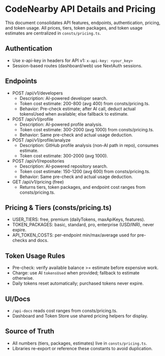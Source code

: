 # CodeNearby API Details and Pricing

This document consolidates API features, endpoints, authentication, pricing, and token usage. All prices, tiers, token packages, and token usage estimates are centralized in `consts/pricing.ts`.

## Authentication
- Use x-api-key in headers for API v1: `x-api-key: <your_key>`
- Session-based routes (dashboard/web) use NextAuth sessions.

## Endpoints
- POST /api/v1/developers
  - Description: AI-powered developer search.
  - Token cost estimate: 200-800 (avg 400) from consts/pricing.ts.
  - Behavior: Pre-check estimate; after AI call, deduct actual tokensUsed when available; else fallback to estimate.
- POST /api/v1/profile
  - Description: AI-powered profile analysis.
  - Token cost estimate: 300-2000 (avg 1000) from consts/pricing.ts.
  - Behavior: Same pre-check and actual usage deduction.
- POST /api/v1/profile/analyze
  - Description: GitHub profile analysis (non-AI path in repo), consumes estimate.
  - Token cost estimate: 300-2000 (avg 1000).
- POST /api/v1/repositories
  - Description: AI-powered repository search.
  - Token cost estimate: 150-1200 (avg 600) from consts/pricing.ts.
  - Behavior: Same pre-check and actual usage deduction.
- GET /api/v1/pricing (free)
  - Returns tiers, token packages, and endpoint cost ranges from consts/pricing.ts.

## Pricing & Tiers (consts/pricing.ts)
- USER_TIERS: free, premium (dailyTokens, maxApiKeys, features).
- TOKEN_PACKAGES: basic, standard, pro, enterprise (USD/INR), never expire.
- API_TOKEN_COSTS: per-endpoint min/max/average used for pre-checks and docs.

## Token Usage Rules
- Pre-check: verify available balance >= estimate before expensive work.
- Charge: use AI `tokensUsed` when provided; fallback to estimate otherwise.
- Daily tokens reset automatically; purchased tokens never expire.

## UI/Docs
- `/api-docs` reads cost ranges from consts/pricing.ts.
- Dashboard and Token Store use shared pricing helpers for display.

## Source of Truth
- All numbers (tiers, packages, estimates) live in `consts/pricing.ts`.
- Libraries re-export or reference these constants to avoid duplication.
